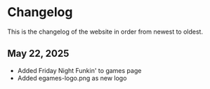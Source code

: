 # Changelog

This is the changelog of the website in order from newest to oldest.

May 22, 2025
---
- Added Friday Night Funkin' to games page
- Added egames-logo.png as new logo
